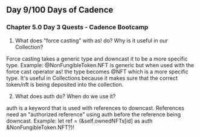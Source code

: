 ## Day 9/100 Days of Cadence

### Chapter 5.0 Day 3 Quests - Cadence Bootcamp

1. What does "force casting" with as! do? Why is it useful in our Collection?

Force casting takes a generic type and downcast it to be a more specific type. Example: @NonFungibleToken.NFT is generic but when used with the force cast operator as! the type becomes @NFT which is a more specific type. It's useful in Collections because it makes sure that the correct token/nft is being deposited into the collection.

2. What does auth do? When do we use it?

auth is a keyword that is used with references to downcast. References need an "authorized reference" using auth before the reference being downcast. Example: let ref = (&self.ownedNFTs[id] as auth &NonFungibleToken.NFT?)!
